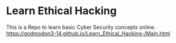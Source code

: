 # Learn Ethical Hacking
This is a Repo to learn basic Cyber Security concepts online. https://godmodon3-14.github.io/Learn_Ethical_Hacking-/Main.html
